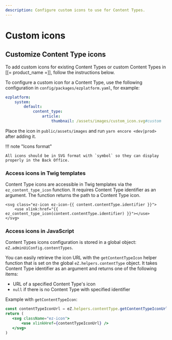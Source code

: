 ```yaml
---
description: Configure custom icons to use for Content Types.
---
```


# Custom icons

## Customize Content Type icons

To add custom icons for existing Content Types or custom Content Types in [[= product_name =]], follow the instructions below.

To configure a custom icon for a Content Type, use the following configuration in `config/packages/ezplatform.yaml`, for example:

```yaml
ezplatform:
    system:
        default:
            content_type:
                article:
                    thumbnail: /assets/images/custom_icon.svg#custom
```

Place the icon in `public/assets/images` and run `yarn encore <dev|prod>` after adding it.

!!! note "Icons format"

    All icons should be in SVG format with `symbol` so they can display properly in the Back Office.

### Access icons in Twig templates

Content Type icons are accessible in Twig templates via the `ez_content_type_icon` function.
It requires Content Type identifier as an argument. The function returns the path to a Content Type icon.

```twig
<svg class="ez-icon ez-icon-{{ content.contentType.identifier }}">
    <use xlink:href="{{ ez_content_type_icon(content.contentType.identifier) }}"></use>
</svg>
```

### Access icons in JavaScript

Content Types icons configuration is stored in a global object: `eZ.adminUiConfig.contentTypes`.

You can easily retrieve the icon URL with the `getContentTypeIcon`  helper function that is set on the global `eZ.helpers.contentType` object.
It takes Content Type identifier as an argument and returns one of the following items:

- URL of a specified Content Type's icon
- `null` if there is no Content Type with specified identifier

Example with `getContentTypeIcon`:

```jsx
const contentTypeIconUrl = eZ.helpers.contentType.getContentTypeIconUrl(contentTypeIdentifier);
return (
   <svg className="ez-icon">
       <use xlinkHref={contentTypeIconUrl} />
   </svg>
)
```
